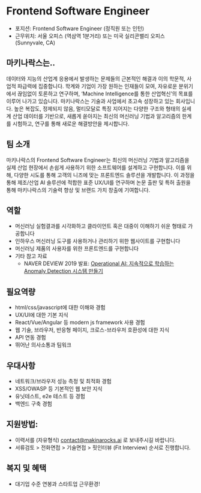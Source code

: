 # Frontend Software Engineer

- 포지션: Frontend Software Engineer (정직원 또는 인턴) 
- 근무위치: 서울 오피스 (역삼역 1분거리) 또는 미국 실리콘밸리 오피스 (Sunnyvale, CA) 

## 마키나락스는.. 

데이터와 지능의 산업계 응용에서 발생하는 문제들의 근본적인 해결과 이의 학문적, 사업적 파급력에 집중합니다. 학계와 기업이 가장 원하는 인재들이 모여, 자유로운 분위기에서 끊임없이 토론하고 연구하며, ‘Machine Intelligence를 통한 산업혁신’의 목표를 이루어 나가고 있습니다. 마키나락스는 기술과 사업에서 초고속 성장하고 있는 회사입니다. 높은 복잡도, 정제되지 않음, 멀티모달로 특징 지어지는 다양한 구조와 형태의 실세계 산업 데이터를 기반으로, 새롭게 쏟아지는 최신의 머신러닝 기법과 알고리즘의 한계를 시험하고, 연구를 통해 새로운 해결방안을 제시합니다.  

## 팀 소개 

마키나락스의 Frontend Software Engineer는 최신의 머신러닝 기법과 알고리즘을 실제 산업 현장에서 손쉽게 사용하기 위한 소프트웨어를 설계하고 구현합니다. 이를 위해, 다양한 시도를 통해 고객의 니즈에 맞는 프론트엔드 솔루션을 개발합니다. 이 과정을 통해 제조/산업 AI 솔루션에 적합한 표준 UX/UI를 연구하며 논문 출판 및 특허 출원을 통해 마키나락스의 기술력 향상 및 브랜드 가치 창출에 기여합니다.

## 역할 

- 머신러닝 실험결과를 시각화하고 클라이언트 혹은 대중이 이해하기 쉬운 형태로 가공합니다
- 인하우스 머신러닝 도구를 사용하거나 관리하기 위한 웹사이트를 구현합니다
- 머신러닝 제품의 사용자를 위한 프론트엔드를 구현합니다
- 기타 참고 자료
  - NAVER DEVIEW 2019 발표: [Operational AI: 지속적으로 학습하는 Anomaly Detection 시스템 만들기](https://deview.kr/2019/schedule/286)

## 필요역량 

- html/css/javascript에 대한 이해와 경험
- UX/UI에 대한 기본 지식
- React/Vue/Angular 등 modern js framework 사용 경험
- 웹 기술, 브라우저, 반응형 페이지, 크로스-브라우저 호환성에 대한 지식
- API 연동 경험
- 뛰어난 의사소통과 팀워크

## 우대사항

- 네트워크/브라우저 성능 측정 및 최적화 경험
- XSS/OWASP 등 기본적인 웹 보안 지식
- 유닛테스트, e2e 테스트 등 경험
- 백엔드 구축 경험

## 지원방법: 

- 이력서를 (자유형식) contact@makinarocks.ai 로 보내주시길 바랍니다. 
- 서류검토 > 전화면접 > 기술면접 > 핏인터뷰 (Fit Interview) 순서로 진행합니다. 

## 복지 및 혜택 

- 대기업 수준 연봉과 스타트업 근무환경! 
